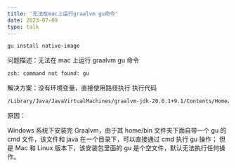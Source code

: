 ```yaml
---
title: '无法在mac上运行graalvm gu命令'
date: 2023-07-09
type: talk
---
```


```bash
gu install native-image
```

问题描述：无法在 mac 上运行 graalvm gu 命令

```bash
zsh: command not found: gu
```

解决方案：没有环境变量，直接使用路径执行
执行代码

```bash
/Library/Java/JavaVirtualMachines/graalvm-jdk-20.0.1+9.1/Contents/Home/lib/installer/bin/gu install native-image

```

原因：

Windows 系统下安装完 Graalvm，由于其 home/bin 文件夹下面自带一个 gu 的 cmd 文件，该文件和 java 在一个目录下，可以直接通过 cmd 执行 gu 操作；
但是 Mac 和 Linux 版本下，该安装包里面的 gu 是个空文件，默认无法执行任何操作。
